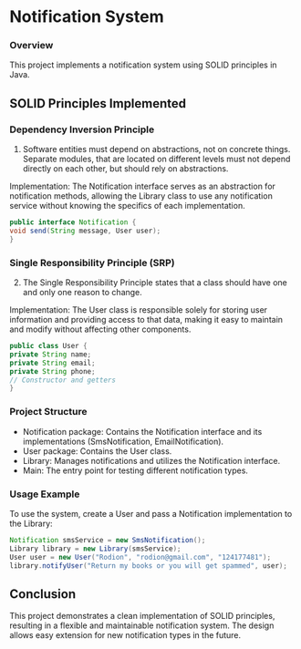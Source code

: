 # Notification System
### Overview
This project implements a notification system using SOLID principles in Java.

## SOLID Principles Implemented
### Dependency Inversion Principle
1. Software entities must depend on abstractions, not on concrete things. Separate modules, that are located on different levels must not depend directly on each other, but should rely on abstractions.

Implementation: The Notification interface serves as an abstraction for notification methods, allowing the Library class to use any notification service without knowing the specifics of each implementation.
``` java
public interface Notification {
void send(String message, User user);
}
```

### Single Responsibility Principle (SRP)

2. The Single Responsibility Principle states that a class should have one and only one reason to change.

Implementation: The User class is responsible solely for storing user information and providing access to that data, making it easy to maintain and modify without affecting other components.
```java
public class User {
private String name;
private String email;
private String phone;
// Constructor and getters
}
```

### Project Structure
- Notification package: Contains the Notification interface and its implementations (SmsNotification, EmailNotification).
- User package: Contains the User class.
- Library: Manages notifications and utilizes the Notification interface.
- Main: The entry point for testing different notification types.

### Usage Example
To use the system, create a User and pass a Notification implementation to the Library:

```java
Notification smsService = new SmsNotification();
Library library = new Library(smsService);
User user = new User("Rodion", "rodion@gmail.com", "124177481");
library.notifyUser("Return my books or you will get spammed", user);
```
## Conclusion
This project demonstrates a clean implementation of SOLID principles, resulting in a flexible and maintainable notification system. The design allows easy extension for new notification types in the future.



